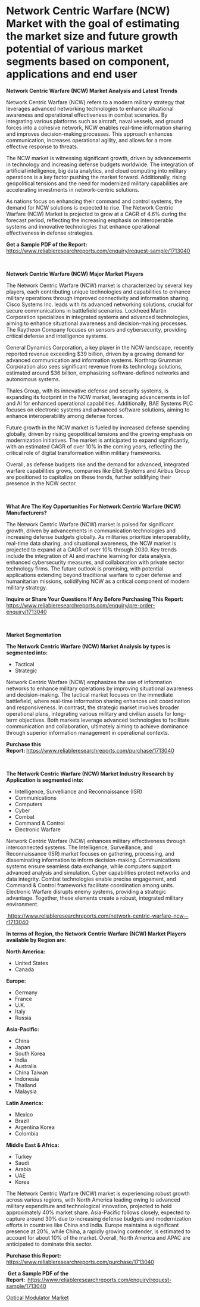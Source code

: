 <p><h1>Network Centric Warfare (NCW) Market with the goal of estimating the market size and future growth potential of various market segments based on component, applications and end user</h1></p><p><strong>Network Centric Warfare (NCW) Market Analysis and Latest Trends</strong></p>
<p><p>Network Centric Warfare (NCW) refers to a modern military strategy that leverages advanced networking technologies to enhance situational awareness and operational effectiveness in combat scenarios. By integrating various platforms such as aircraft, naval vessels, and ground forces into a cohesive network, NCW enables real-time information sharing and improves decision-making processes. This approach enhances communication, increases operational agility, and allows for a more effective response to threats.</p><p>The NCW market is witnessing significant growth, driven by advancements in technology and increasing defense budgets worldwide. The integration of artificial intelligence, big data analytics, and cloud computing into military operations is a key factor pushing the market forward. Additionally, rising geopolitical tensions and the need for modernized military capabilities are accelerating investments in network-centric solutions.</p><p>As nations focus on enhancing their command and control systems, the demand for NCW solutions is expected to rise. The Network Centric Warfare (NCW) Market is projected to grow at a CAGR of 4.6% during the forecast period, reflecting the increasing emphasis on interoperable systems and innovative technologies that enhance operational effectiveness in defense strategies.</p></p>
<p><strong>Get a Sample PDF of the Report:&nbsp;</strong> <a href="https://www.reliableresearchreports.com/enquiry/request-sample/1713040?utm_campaign=3359&utm_medium=2&utm_source=Github&utm_content=ia&utm_term=28032025&utm_id=network-centric-warfare-ncw">https://www.reliableresearchreports.com/enquiry/request-sample/1713040</a></p>
<p>&nbsp;</p>
<p><strong>Network Centric Warfare (NCW) Major Market Players</strong></p>
<p><p>The Network Centric Warfare (NCW) market is characterized by several key players, each contributing unique technologies and capabilities to enhance military operations through improved connectivity and information sharing. Cisco Systems Inc. leads with its advanced networking solutions, crucial for secure communications in battlefield scenarios. Lockheed Martin Corporation specializes in integrated systems and advanced technologies, aiming to enhance situational awareness and decision-making processes. The Raytheon Company focuses on sensors and cybersecurity, providing critical defense and intelligence systems.</p><p>General Dynamics Corporation, a key player in the NCW landscape, recently reported revenue exceeding $39 billion, driven by a growing demand for advanced communication and information systems. Northrop Grumman Corporation also sees significant revenue from its technology solutions, estimated around $36 billion, emphasizing software-defined networks and autonomous systems. </p><p>Thales Group, with its innovative defense and security systems, is expanding its footprint in the NCW market, leveraging advancements in IoT and AI for enhanced operational capabilities. Additionally, BAE Systems PLC focuses on electronic systems and advanced software solutions, aiming to enhance interoperability among defense forces.</p><p>Future growth in the NCW market is fueled by increased defense spending globally, driven by rising geopolitical tensions and the growing emphasis on modernization initiatives. The market is anticipated to expand significantly, with an estimated CAGR of over 10% in the coming years, reflecting the critical role of digital transformation within military frameworks.</p><p>Overall, as defense budgets rise and the demand for advanced, integrated warfare capabilities grows, companies like Elbit Systems and Airbus Group are positioned to capitalize on these trends, further solidifying their presence in the NCW sector.</p></p>
<p>&nbsp;</p>
<p><strong>What Are The Key Opportunities For Network Centric Warfare (NCW) Manufacturers?</strong></p>
<p><p>The Network Centric Warfare (NCW) market is poised for significant growth, driven by advancements in communication technologies and increasing defense budgets globally. As militaries prioritize interoperability, real-time data sharing, and situational awareness, the NCW market is projected to expand at a CAGR of over 10% through 2030. Key trends include the integration of AI and machine learning for data analysis, enhanced cybersecurity measures, and collaboration with private sector technology firms. The future outlook is promising, with potential applications extending beyond traditional warfare to cyber defense and humanitarian missions, solidifying NCW as a critical component of modern military strategy.</p></p>
<p><strong>Inquire or Share Your Questions If Any Before Purchasing This Report:</strong> <a href="https://www.reliableresearchreports.com/enquiry/pre-order-enquiry/1713040?utm_campaign=3359&utm_medium=2&utm_source=Github&utm_content=ia&utm_term=28032025&utm_id=network-centric-warfare-ncw">https://www.reliableresearchreports.com/enquiry/pre-order-enquiry/1713040</a></p>
<p>&nbsp;</p>
<p><strong>Market Segmentation</strong></p>
<p><strong>The Network Centric Warfare (NCW) Market Analysis by types is segmented into:</strong></p>
<p><ul><li>Tactical</li><li>Strategic</li></ul></p>
<p><p>Network Centric Warfare (NCW) emphasizes the use of information networks to enhance military operations by improving situational awareness and decision-making. The tactical market focuses on the immediate battlefield, where real-time information sharing enhances unit coordination and responsiveness. In contrast, the strategic market involves broader operational plans, integrating various military and civilian assets for long-term objectives. Both markets leverage advanced technologies to facilitate communication and collaboration, ultimately aiming to achieve dominance through superior information management in operational contexts.</p></p>
<p><strong>Purchase this Report:&nbsp;</strong><a href="https://www.reliableresearchreports.com/purchase/1713040?utm_campaign=3359&utm_medium=2&utm_source=Github&utm_content=ia&utm_term=28032025&utm_id=network-centric-warfare-ncw">https://www.reliableresearchreports.com/purchase/1713040</a></p>
<p>&nbsp;</p>
<p><strong>The Network Centric Warfare (NCW) Market Industry Research by Application is segmented into:</strong></p>
<p><ul><li>Intelligence, Survelliance and Reconnaissance (ISR)</li><li>Communications</li><li>Computers</li><li>Cyber</li><li>Combat</li><li>Command & Control</li><li>Electronic Warfare</li></ul></p>
<p><p>Network Centric Warfare (NCW) enhances military effectiveness through interconnected systems. The Intelligence, Surveillance, and Reconnaissance (ISR) market focuses on gathering, processing, and disseminating information to inform decision-making. Communications systems ensure seamless data exchange, while computers support advanced analysis and simulation. Cyber capabilities protect networks and data integrity. Combat technologies enable precise engagement, and Command & Control frameworks facilitate coordination among units. Electronic Warfare disrupts enemy systems, providing a strategic advantage. Together, these elements create a robust, integrated military environment.</p></p>
<p><a href="https://www.reliableresearchreports.com/network-centric-warfare-ncw--r1713040?utm_campaign=3359&utm_medium=2&utm_source=Github&utm_content=ia&utm_term=28032025&utm_id=network-centric-warfare-ncw">&nbsp;https://www.reliableresearchreports.com/network-centric-warfare-ncw--r1713040</a></p>
<p><strong>In terms of Region, the Network Centric Warfare (NCW) Market Players available by Region are:</strong></p>
<p>
    <p> <strong> North America: </strong>
        <ul>
            <li>United States</li>
            <li>Canada</li>
        </ul>
        </p> 
    <p> <strong> Europe: </strong>
        <ul>
            <li>Germany</li>
            <li>France</li>
            <li>U.K.</li>
            <li>Italy</li>
            <li>Russia</li>
        </ul>
        </p> 
    <p> <strong> Asia-Pacific: </strong>
        <ul>
            <li>China</li>
            <li>Japan</li>
            <li>South Korea</li>
            <li>India</li>
            <li>Australia</li>
            <li>China Taiwan</li>
            <li>Indonesia</li>
            <li>Thailand</li>
            <li>Malaysia</li>
        </ul>
        </p> 
    <p> <strong> Latin America: </strong>
        <ul>
            <li>Mexico</li>
            <li>Brazil</li>
            <li>Argentina Korea</li>
            <li>Colombia</li>
        </ul>
        </p> 
    <p> <strong> Middle East & Africa: </strong>
        <ul>
            <li>Turkey</li>
            <li>Saudi</li>
            <li>Arabia</li>
            <li>UAE</li>
            <li>Korea</li>
        </ul>
    </p>
    </p>
<p><p>The Network Centric Warfare (NCW) market is experiencing robust growth across various regions, with North America leading owing to advanced military expenditure and technological innovation, projected to hold approximately 40% market share. Asia-Pacific follows closely, expected to capture around 30% due to increasing defense budgets and modernization efforts in countries like China and India. Europe maintains a significant presence at 20%, while China, a rapidly growing contender, is estimated to account for about 10% of the market. Overall, North America and APAC are anticipated to dominate this sector.</p></p>
<p><strong>Purchase this Report: </strong><a href="https://www.reliableresearchreports.com/purchase/1713040?utm_campaign=3359&utm_medium=2&utm_source=Github&utm_content=ia&utm_term=28032025&utm_id=network-centric-warfare-ncw">https://www.reliableresearchreports.com/purchase/1713040</a></p>
<p>&nbsp;<strong>Get a Sample PDF of the Report:&nbsp;&nbsp;</strong><a href="https://www.reliableresearchreports.com/enquiry/request-sample/1713040?utm_campaign=3359&utm_medium=2&utm_source=Github&utm_content=ia&utm_term=28032025&utm_id=network-centric-warfare-ncw">https://www.reliableresearchreports.com/enquiry/request-sample/1713040</a></p>
<p><strong></strong></p>
<p><p><a href="https://github.com/joshuagarcia509/Market-Research-Report-List-1/blob/main/optical-modulator-market.md?utm_campaign=3359&utm_medium=2&utm_source=Github&utm_content=ia&utm_term=28032025&utm_id=network-centric-warfare-ncw">Optical Modulator Market</a></p></p>